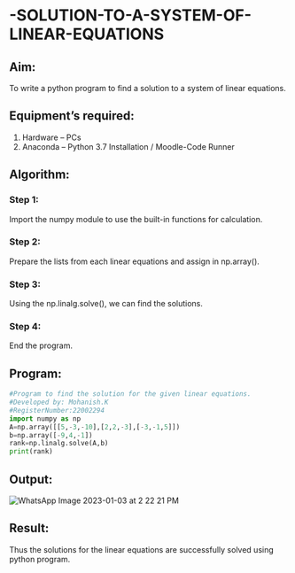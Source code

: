 # -SOLUTION-TO-A-SYSTEM-OF-LINEAR-EQUATIONS
## Aim:
To write a python program to find a solution to a system of linear equations.
## Equipment’s required:
1. 	Hardware – PCs
2. 	Anaconda – Python 3.7 Installation / Moodle-Code Runner
## Algorithm:
### Step 1: 
Import the numpy module to use the built-in functions for calculation.
### Step 2: 
Prepare the lists from each linear equations and assign in np.array().
### Step 3: 
Using the np.linalg.solve(), we can find the solutions.
### Step 4: 
End the program.
## Program:
```python
#Program to find the solution for the given linear equations.
#Developed by: Mohanish.K
#RegisterNumber:22002294
import numpy as np
A=np.array([[5,-3,-10],[2,2,-3],[-3,-1,5]])
b=np.array([-9,4,-1])
rank=np.linalg.solve(A,b)
print(rank)
```
## Output:
![WhatsApp Image 2023-01-03 at 2 22 21 PM](https://user-images.githubusercontent.com/111619160/210325646-7caadaae-145a-4634-86a5-568a385f87cc.jpeg)

## Result: 
Thus the solutions for the linear equations are successfully solved using python program.

